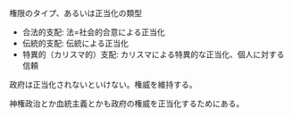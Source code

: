 権限のタイプ、あるいは正当化の類型

- 合法的支配: 法=社会的合意による正当化
- 伝統的支配: 伝統による正当化
- 特異的（カリスマ的）支配: カリスマによる特異的な正当化、個人に対する信頼

政府は正当化されないといけない。権威を維持する。

神権政治とか血統主義とかも政府の権威を正当化するためにある。
